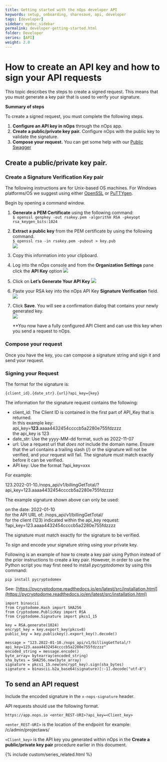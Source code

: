 ```yaml
---
title: Getting started with the nOps developer API
keywords: setup, onboarding, sharesave, api, developer
tags: [developer]
sidebar: mydoc_sidebar
permalink: developer-getting-started.html
folder: Developer
series: [API]
weight: 2.0
---
```


# How to create an API key and how to sign your API requests #

This topic describes the steps to create a signed request. This means that you must generate a key pair that is used to verify your signature.

**Summary of steps**

To create a signed request, you must complete the following steps.

1.  **Configure an API key in nOps** through the nOps app.
2.  **Create a public/private key pair.** Configure nOps with the public key to validate the signature.
3.  **Compose your request.** You can get some help with our [Public Swagger](https://app.nops.io/public_swagger/)

## **Create a public/private key pair**. ##

### **Create a Signature Verification Key pair** ###

The following instructions are for Unix-based OS machines. For Windows platforms/OS we suggest using either [OpenSSL](https://github.com/openssl/openssl/blob/master/NOTES-WINDOWS.md) or [PuTTYgen](https://www.ssh.com/academy/ssh/putty/windows/puttygen).

Begin by opening a command window.

1.  **Generate a PEM Certificate** using the following command:  
    `$ openssl genpkey -out rsakey.pem -algorithm RSA -pkeyopt rsa_keygen_bits:1024`  

2.  **Extract a public key** from the PEM certificate by using the following command.  
    `$ openssl rsa -in rsakey.pem -pubout > key.pub`  
    ![](https://nops-help-site-assets.s3.amazonaws.com/images/solutions/sol-rsa-key.png)  

3.  Copy this information into your clipboard.

4.  Log into the nOps console and from the **Organization Settings** pane click the **API Key** option
    ![](https://nops-help-site-assets.s3.amazonaws.com/images/gettingstarted/gs-org-api-key-menu.png)
5.  Click on **Let’s Generate Your API Key**
    ![](https://nops-help-site-assets.s3.amazonaws.com/images/solutions/sol-api-verified-key.png) 
 
6.  Paste your RSA key into the nOps API Key **Signature Verification** field.
    ![](https://nops-help-site-assets.s3.amazonaws.com/images/solutions/sol-api-with-key-pasted.png)
7.  Click **Save**.  You will see a confirmation dialog that contains your newly generated key.  
    ![](https://nops-help-site-assets.s3.amazonaws.com/images/gettingstarted/gs-api-key-generated.png)

    **You now have a fully configured API Client and can use this key when you send a request to nOps.

### **Compose your request** ###

Once you have the key, you can compose a signature string and sign it and send your request.

### **Signing your Request** ###

The format for the signature is:

`{client_id}.{date_str}.{url}?api_key={key}`

The information for the signature request contains the following:

* client\_id: The Client ID is contained in the first part of API\_Key that is returned.  
    In this example key: api_key=**123**.aaaa4432454ccccb5a2280e755fdzzzz  
    the api_key is 123
* date_str: Use the yyyy-MM-dd format, such as 2022-11-07
* url: Use a request url that _does not_ include the domain name. Ensure that the url contains a trailing slash (/) or the signature will not be verified, and your request will fail. The signature must match exactly before it can be verified.
* API key: Use the format ?api_key=xxx

For example:

123.2022-01-10./nops\_api/v1/billingGetTotal/?api\_key=123.aaaa4432454ccccb5a2280e755fdzzzz

The example signature shown above can only be used:

on the date: 2022-01-10  
for the API URL of: /nops_api/v1/billingGetTotal/  
for the client (123) indicated within the api_key request:  
?api_key=123.aaaa4432454ccccb5a2280e755fdzzzz

The signature must match exactly for the signature to be verified.

To sign and encode your signature string using your private key.

Following is an example of how to create a key pair using Python instead of the prior instructions to create a key pair.  However, in order to use the Python script you may first need to install _pycryptodomex_ by using this command:

`pip install pycryptodomex`  


See: [https://pycryptodome.readthedocs.io/en/latest/src/installation.html](https://pycryptodome.readthedocs.io/en/latest/src/installation.html)

```
import binascii 
from Cryptodome.Hash import SHA256 
from Cryptodome.PublicKey import RSA 
from Cryptodome.Signature import pkcs1_15 

key = RSA.generate(1024) 
encrypt_key = key.export_key(pkcs=8) 
public_key = key.publickey().export_key().decode() 

message = "123.2022-01-10./nops_api/v1/billingGetTotal/?api_key=123.aaaa4432454ccccb5a2280e755fdzzzz" 
encoded_string = message.encode() 
byte_array= bytearray(encoded_string) 
sha_bytes = SHA256.new(byte_array) 
signature = pkcs1_15.new(encrypt_key).sign(sha_bytes) 
signature = binascii.b2a_base64(signature)[:-1].decode("utf-8")

```

## **To send an API request** ##

Include the encoded signature in the `x-nops-signature` header.

API requests should use the following format.

    https://app.nops.io <enter_REST-URI>?api_key=<Client_key>

`<enter_REST-URI>` is the location of the endpoint for example: /c/admin/projectaws/

`<Client_key>` is the API key you generated within nOps in the **Create a public/private key pair** procedure earlier in this document.

{% include custom/series_related.html %}
